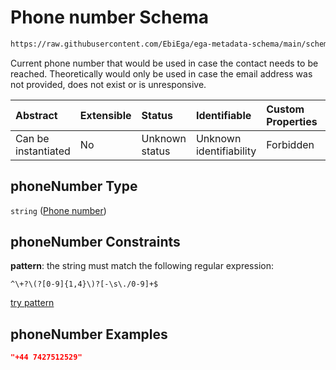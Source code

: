 # Phone number Schema

```txt
https://raw.githubusercontent.com/EbiEga/ega-metadata-schema/main/schemas/EGA.common-definitions.json#/$defs/contactDetails/properties/phoneNumber
```

Current phone number that would be used in case the contact needs to be reached. Theoretically would only be used in case the email address was not provided, does not exist or is unresponsive.

| Abstract            | Extensible | Status         | Identifiable            | Custom Properties | Additional Properties | Access Restrictions | Defined In                                                                                           |
| :------------------ | :--------- | :------------- | :---------------------- | :---------------- | :-------------------- | :------------------ | :--------------------------------------------------------------------------------------------------- |
| Can be instantiated | No         | Unknown status | Unknown identifiability | Forbidden         | Allowed               | none                | [EGA.common-definitions.json\*](../../../schemas/EGA.common-definitions.json "open original schema") |

## phoneNumber Type

`string` ([Phone number](ega-4-defs-contact-details-properties-phone-number.md))

## phoneNumber Constraints

**pattern**: the string must match the following regular expression:&#x20;

```regexp
^\+?\(?[0-9]{1,4}\)?[-\s\./0-9]+$
```

[try pattern](https://regexr.com/?expression=%5E%5C%2B%3F%5C\(%3F%5B0-9%5D%7B1%2C4%7D%5C\)%3F%5B-%5Cs%5C.%2F0-9%5D%2B%24 "try regular expression with regexr.com")

## phoneNumber Examples

```json
"+44 7427512529"
```
